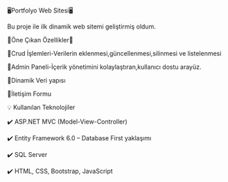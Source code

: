 🖥️Portfolyo Web Sitesi🖥️

Bu proje ile ilk dinamik web sitemi geliştirmiş oldum.

📢Öne Çıkan Özellikler📢

📍Crud İşlemleri-Verilerin eklenmesi,güncellenmesi,silinmesi ve listelenmesi

📍Admin Paneli-İçerik yönetimini kolaylaştıran,kullanıcı dostu arayüz.

📍Dinamik Veri yapısı

📍İletişim Formu

💡 Kullanılan Teknolojiler

✔️ ASP.NET MVC (Model-View-Controller)

✔️ Entity Framework 6.0 – Database First yaklaşımı

✔️ SQL Server

✔️ HTML, CSS, Bootstrap, JavaScript

